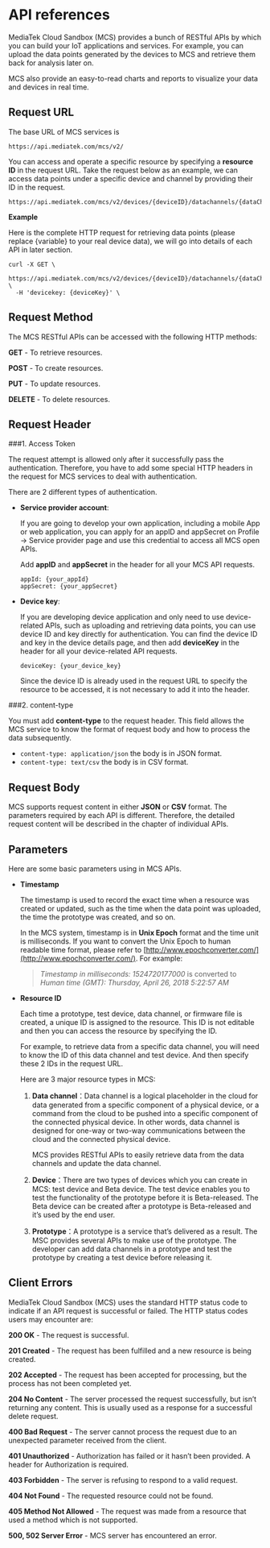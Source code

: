 # API references

MediaTek Cloud Sandbox (MCS) provides a bunch of RESTful APIs by which  you can build your IoT applications and services. For example, you can upload the data points generated by the devices to MCS and retrieve them back for analysis later on.

MCS also provide an easy-to-read charts and reports to visualize your data and devices in real time.

## Request URL

The base URL of MCS services is

```
https://api.mediatek.com/mcs/v2/
```

You can access and operate a specific resource by specifying a **resource ID** in the request URL. Take the request below as an example, we can access data points under a specific device and channel by providing their ID in the request.

```
https://api.mediatek.com/mcs/v2/devices/{deviceID}/datachannels/{dataChannelID}/datapoints.csv
```

**Example**

Here is the complete HTTP request for retrieving data points (please replace {variable} to your real device data), we will go into details of each API in later section.

```
curl -X GET \
  https://api.mediatek.com/mcs/v2/devices/{deviceID}/datachannels/{dataChannelID}/datapoints.csv \
  -H 'devicekey: {deviceKey}' \
```

## Request Method

The MCS RESTful APIs can be accessed with the following HTTP methods:

**GET** - To retrieve resources.

**POST** - To create resources.

**PUT** - To update resources.

**DELETE** - To delete resources.

## Request Header
###1. Access Token

The request attempt is allowed only after it successfully pass the  authentication. Therefore, you have to add some special HTTP headers in the request for MCS services to deal with authentication.

There are 2 different types of authentication.

* **Service provider account**:
	
	If you are going to develop your own application, including a mobile App or web application, you can apply for an appID and appSecret on Profile -> Service provider page and use this credential  to access all MCS open APIs.
	
	Add **appID** and **appSecret** in the header for all your MCS API requests.
	
	```
	appId: {your_appId}
	appSecret: {your_appSecret}
	```

* **Device key**:

	If you are developing device application and only need to use device-related APIs, such as uploading and retrieving data points, you can use device ID and key directly for authentication. 
	You can find the device ID and key in the device details page, and then add **deviceKey** in the header for all your device-related API requests.
		
	```
	deviceKey: {your_device_key}
	```
	Since the device ID is already used in the request URL to specify the resource to be accessed, it is not necessary to add it into the header.


###2. content-type

You must add **content-type** to the request header. This field allows the MCS service to know the format of request body and how to process the data subsequently. 

* `content-type: application/json` the body is in JSON format.
* `content-type: text/csv` the body is in CSV format.

## Request Body

MCS supports request content in either **JSON** or **CSV** format. The parameters required by each API is different. Therefore, the detailed request content will be described in the chapter of individual APIs.


## Parameters

Here are some basic parameters using in MCS APIs.

* **Timestamp**
		
	The timestamp is used to record the exact time when a resource was created or updated, such as the time when the data point was uploaded, the time the prototype was created, and so on.
	
	In the MCS system, timestamp is in **Unix Epoch** format and the time unit is milliseconds. If you want to convert the Unix Epoch to human readable time format, please refer to [http://www.epochconverter.com/](http://www.epochconverter.com/). For example:

	> *Timestamp in milliseconds: 1524720177000*
	> is converted to
	> *Human time (GMT): Thursday, April 26, 2018 5:22:57 AM*
	

* **Resource ID**

	Each time a prototype, test device, data channel, or firmware file is created, a unique ID is assigned to the resource. This ID is not editable and then you can access the resource by specifying the ID.
	
	For example, to retrieve data from a specific data channel, you will need to know the ID of this data channel and test device. And then specify these 2 IDs in the request URL. 
	
	Here are 3 major resource types in MCS:
	
		
	1. **Data channel**：Data channel is a logical placeholder in the cloud for data generated from a specific component of a physical device, or a command from the cloud to be pushed into a specific component of the connected physical device. In other words, data channel is designed for one-way or two-way communications between the cloud and the connected physical device. 
	
		MCS provides RESTful APIs to easily retrieve data from the data channels and update the data channel.	

	2. **Device**：There are two types of devices which you can create in MCS: test device and Beta device. The test device enables you to test the functionality of the prototype before it is Beta-released. The Beta device can be created after a prototype is Beta-released and it’s used by the end user. 

	
	3. **Prototype**：A prototype is a service that’s delivered as a result. The MSC provides several APIs to make use of the prototype. The developer can add data channels in a prototype and test the prototype by creating a test device before releasing it.

	
## Client Errors

MediaTek Cloud Sandbox (MCS) uses the standard HTTP status code to indicate if an API request is successful or failed. The HTTP status codes users may encounter are:

**200 OK** - The request is successful.

**201 Created** - The request has been fulfilled and a new resource is being created.

**202 Accepted** - The request has been accepted for processing, but the process has not been completed yet.

**204 No Content** - The server processed the request successfully, but isn’t returning any content. This is usually used as a response for a successful delete request.

**400 Bad Request** - The server cannot process the request due to an unexpected parameter received from the client.

**401 Unauthorized** - Authorization has failed or it hasn’t been provided. A header for Authorization is required.

**403 Forbidden** - The server is refusing to respond to a valid request.

**404 Not Found** - The requested resource could not be found.

**405 Method Not Allowed** - The request was made from a resource that used a method which is not supported.

**500, 502 Server Error** - MCS server has encountered an error.


